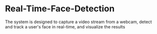 # Real-Time-Face-Detection
The system is designed to capture a video stream from a  webcam, detect and track a user's face in real-time, and  visualize the results
